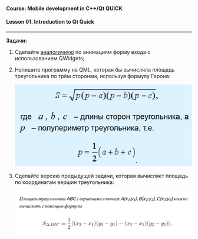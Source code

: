 #### Course: Mobile development in C++/Qt QUICK  
#### Lesson 01. Introduction to Qt Quick  

***  

<b>Задачи:</b>  

1. Сделайте [аналогичную](Lesson-01/Source "исходный пример") по анимациям форму входа с использованием QWidgets;  

2. Напишите программу на QML, которая бы вычисляла площадь треугольника по трём сторонам, используя формулу Герона:  

   !["Формула Герона"](images/Heron.png)

3. Сделайте версию предыдущей задачи, которая вычисляет площадь по координатам вершин треугольника:  

   !["формула площади треугольника"](images/S_по_координатам.png)

